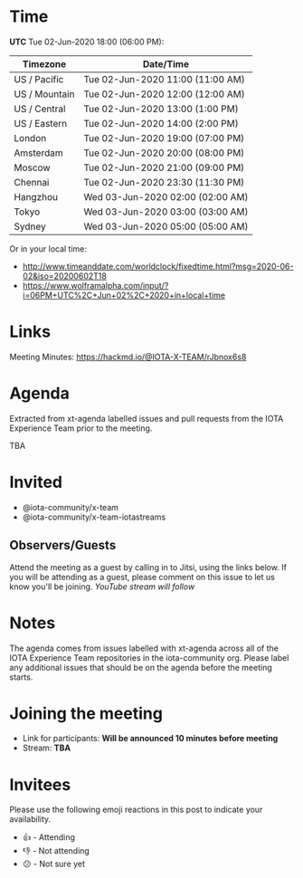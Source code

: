 # Time
**UTC** Tue 02-Jun-2020 18:00 (06:00 PM):

Timezone | Date/Time
-- | --
US / Pacific | Tue 02-Jun-2020 11:00 (11:00 AM)
US / Mountain | Tue 02-Jun-2020 12:00 (12:00 AM)
US / Central | Tue 02-Jun-2020 13:00 (1:00 PM)
US / Eastern | Tue 02-Jun-2020 14:00 (2:00 PM)
London | Tue 02-Jun-2020 19:00 (07:00 PM)
Amsterdam | Tue 02-Jun-2020 20:00 (08:00 PM)
Moscow | Tue 02-Jun-2020 21:00 (09:00 PM)
Chennai | Tue 02-Jun-2020 23:30 (11:30 PM)
Hangzhou | Wed 03-Jun-2020 02:00 (02:00 AM)
Tokyo | Wed 03-Jun-2020 03:00 (03:00 AM)
Sydney | Wed 03-Jun-2020 05:00 (05:00 AM)

Or in your local time:

* http://www.timeanddate.com/worldclock/fixedtime.html?msg=2020-06-02&iso=20200602T18
* https://www.wolframalpha.com/input/?i=06PM+UTC%2C+Jun+02%2C+2020+in+local+time

# Links

Meeting Minutes: https://hackmd.io/@IOTA-X-TEAM/rJbnox6s8

# Agenda

Extracted from xt-agenda labelled issues and pull requests from the IOTA Experience Team prior to the meeting.

TBA

# Invited

* @iota-community/x-team
* @iota-community/x-team-iotastreams

## Observers/Guests

Attend the meeting as a guest by calling in to Jitsi, using the links below. If you will be attending as a guest, please comment on this issue to let us know you'll be joining.
_YouTube stream will follow_

# Notes

The agenda comes from issues labelled with xt-agenda across all of the IOTA Experience Team repositories in the iota-community org. Please label any additional issues that should be on the agenda before the meeting starts.

# Joining the meeting

* Link for participants: **Will be announced 10 minutes before meeting**
* Stream: **TBA**

# Invitees

Please use the following emoji reactions in this post to indicate your
availability.

* :+1: - Attending
* :-1: - Not attending
* :confused: - Not sure yet
